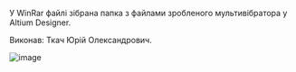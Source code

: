 У WinRar файлі зібрана папка з файлами зробленого мультивібратора у Altium Designer.

Виконав: Ткач Юрій Олександрович.

![image](https://github.com/user-attachments/assets/41514bd7-bb86-41be-804e-3e6c0eea1c67)
